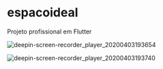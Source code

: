 # espacoideal

Projeto profissional em Flutter

![deepin-screen-recorder_player_20200403193654](https://user-images.githubusercontent.com/63119956/78410469-c831ff80-75e2-11ea-8d3b-c8cabec78bed.gif)

![deepin-screen-recorder_player_20200403193740](https://user-images.githubusercontent.com/63119956/78410476-cf590d80-75e2-11ea-93b0-b2b95fc81099.gif)

